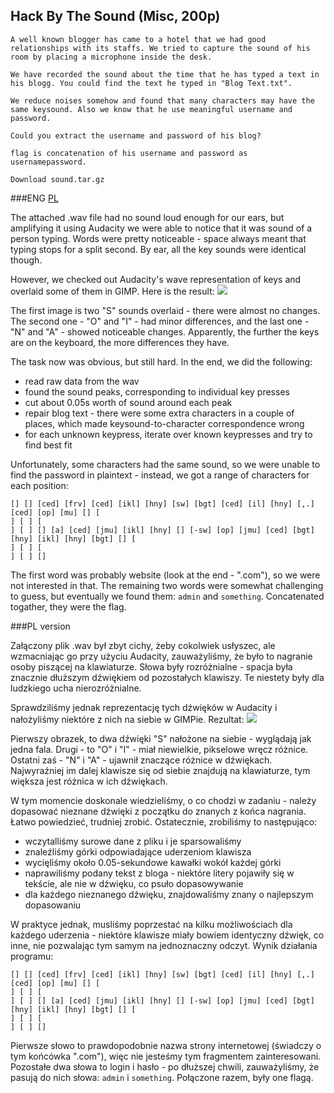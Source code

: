 ## Hack By The Sound (Misc, 200p)

    A well known blogger has came to a hotel that we had good relationships with its staffs. We tried to capture the sound of his room by placing a microphone inside the desk.

    We have recorded the sound about the time that he has typed a text in his blogg. You could find the text he typed in "Blog Text.txt".
    
    We reduce noises somehow and found that many characters may have the same keysound. Also we know that he use meaningful username and password.
    
    Could you extract the username and password of his blog?
    
    flag is concatenation of his username and password as usernamepassword.
    
    Download sound.tar.gz

###ENG
[PL](#pl-version)

The attached .wav file had no sound loud enough for our ears, but amplifying it using Audacity we were able to notice
that it was sound of a person typing. Words were pretty noticeable - space always meant that typing stops for a split
second. By ear, all the key sounds were identical though.

However, we checked out Audacity's wave representation of keys and overlaid some of them in GIMP. Here is the result:
![](http://i.imgur.com/royrw1X.png)

The first image is two "S" sounds overlaid - there were almost no changes. The second one - "O" and "I" - had minor
differences, and the last one - "N" and "A" - showed noticeable changes. Apparently, the further the keys are on the
keyboard, the more differences they have. 

The task now was obvious, but still hard. In the end, we did the following:
- read raw data from the wav
- found the sound peaks, corresponding to individual key presses
- cut about 0.05s worth of sound around each peak
- repair blog text - there were some extra characters in a couple of places, which made keysound-to-character
  correspondence wrong
- for each unknown keypress, iterate over known keypresses and try to find best fit

Unfortunately, some characters had the same sound, so we were unable to find the password in plaintext - instead, we
got a range of characters for each position:

```
[] [] [ced] [frv] [ced] [ikl] [hny] [sw] [bgt] [ced] [il] [hny] [,.] [ced] [op] [mu] [] [
] [ ] [
] [ ] [] [a] [ced] [jmu] [ikl] [hny] [] [-sw] [op] [jmu] [ced] [bgt] [hny] [ikl] [hny] [bgt] [] [
] [ ] [
] [ ] [] 
```
The first word was probably website (look at the end - ".com"), so we were not interested in that. The remaining
two words were somewhat challenging to guess, but eventually we found them: `admin` and `something`. Concatenated
togather, they were the flag.

###PL version

Załączony plik .wav był zbyt cichy, żeby cokolwiek usłyszec, ale wzmacniając go przy użyciu Audacity, zauważyliśmy, że
było to nagranie osoby piszącej na klawiaturze. Słowa były rozróżnialne - spacja była znacznie dłuższym dźwiękiem od
pozostałych klawiszy. Te niestety były dla ludzkiego ucha nierozróżnialne.

Sprawdziliśmy jednak reprezentację tych dźwięków w Audacity i nałożyliśmy niektóre z nich na siebie w GIMPie. Rezultat:
![](http://i.imgur.com/royrw1X.png)

Pierwszy obrazek, to dwa dźwięki "S" nałożone na siebie - wyglądają jak jedna fala. Drugi - to "O" i "I" - miał niewielkie,
pikselowe wręcz różnice. Ostatni zaś - "N" i "A" - ujawnił znaczące różnice w dźwiękach. Najwyraźniej im dalej klawisze
się od siebie znajdują na klawiaturze, tym większa jest różnica w ich dźwiękach.

W tym momencie doskonale wiedzieliśmy, o co chodzi w zadaniu - należy dopasować nieznane dźwięki z początku do znanych
z końca nagrania. Łatwo powiedzieć, trudniej zrobić. Ostatecznie, zrobiliśmy to następująco:
- wczytalliśmy surowe dane z pliku i je sparsowaliśmy
- znaleźliśmy górki odpowiadające uderzeniom klawisza
- wycięliśmy około 0.05-sekundowe kawałki wokół każdej górki
- naprawiliśmy podany tekst z bloga - niektóre litery pojawiły się w tekście, ale nie w dźwięku, co psuło dopasowywanie
- dla każdego nieznanego dźwięku, znajdowaliśmy znany o najlepszym dopasowaniu

W praktyce jednak, musliśmy poprzestać na kilku możliwościach dla każdego uderzenia - niektóre klawisze miały bowiem
identyczny dźwięk, co inne, nie pozwalając tym samym na jednoznaczny odczyt. Wynik działania programu:
```
[] [] [ced] [frv] [ced] [ikl] [hny] [sw] [bgt] [ced] [il] [hny] [,.] [ced] [op] [mu] [] [
] [ ] [
] [ ] [] [a] [ced] [jmu] [ikl] [hny] [] [-sw] [op] [jmu] [ced] [bgt] [hny] [ikl] [hny] [bgt] [] [
] [ ] [
] [ ] [] 
```
Pierwsze słowo to prawdopodobnie nazwa strony internetowej (świadczy o tym końcówka ".com"), więc nie jesteśmy tym
fragmentem zainteresowani. Pozostałe dwa słowa to login i hasło - po dłuższej chwili, zauważyliśmy, że pasują do
nich słowa: `admin` i `something`. Połączone razem, były one flagą.
